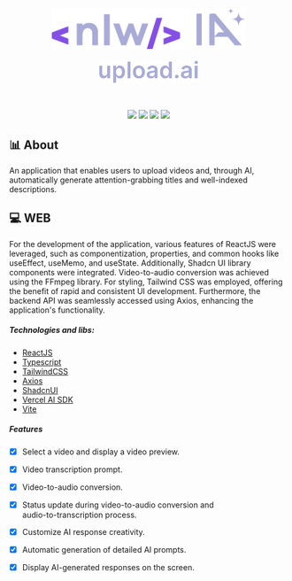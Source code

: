 <p align="center">
  <img src="https://github.com/KRochaS/NextLevelWeek13/blob/master/.github/logo.svg" width="350" >
  <br/>
  <br/>
  <img src="https://github.com/KRochaS/NextLevelWeek13/blob/master/.github/upload.ai.svg" width="180" >
</p>

<br/>

<p align="center">	
   <img src="https://img.shields.io/badge/-ReactJS-844FE5?style=flat&logoColor=white" />

  <img src="https://img.shields.io/badge/-TailwindCSS-844FE5?style=flat&logoColor=white" />
  
   <img src="https://img.shields.io/badge/-NodeJS-844FE5?style=flat&logoColor=white" />
   
   <img src="https://img.shields.io/badge/-OpenAI-844FE5?style=flat&logoColor=white" />
</p>



## :bar_chart: About
An application that enables users to upload videos and, through AI, automatically generate attention-grabbing titles and well-indexed descriptions.



## :computer:  WEB

For the development of the application, various features of ReactJS were leveraged, such as componentization, properties, and common hooks like useEffect, useMemo, and useState. Additionally, Shadcn UI library components were integrated. Video-to-audio conversion was achieved using the FFmpeg library. For styling, Tailwind CSS was employed, offering the benefit of rapid and consistent UI development.
Furthermore, the backend API was seamlessly accessed using Axios, enhancing the application's functionality.

##### Technologies and libs:                                                                
- [ReactJS](https://pt-br.reactjs.org/)
- [Typescript](https://www.typescriptlang.org/)
- [TailwindCSS](https://tailwindcss.com/)
- [Axios](https://axios-http.com/)
- [ShadcnUI](https://ui.shadcn.com/)
- [Vercel AI SDK](https://vercel.com/blog/introducing-the-vercel-ai-sdk)
- [Vite](https://vitejs.dev/)


#####  Features
  
  - [x] Select a video and display a video preview.
  - [x] Video transcription prompt.
  - [x] Video-to-audio conversion.
  - [x] Status update during video-to-audio conversion and <br />
        audio-to-transcription process.
  - [x] Customize AI response creativity.
  - [x] Automatic generation of detailed AI prompts.
  - [x] Display AI-generated responses on the screen.




